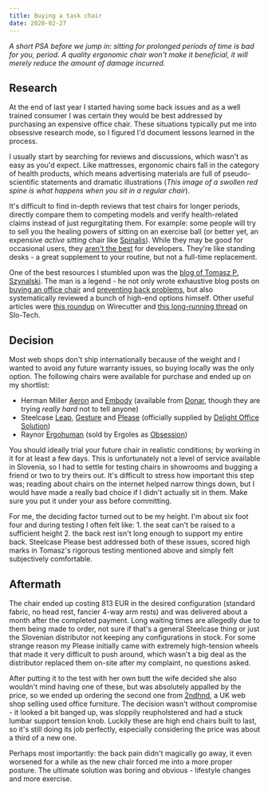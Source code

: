 ```yaml
---
title: Buying a task chair
date: 2020-02-27
---
```


_A short PSA before we jump in: sitting for prolonged periods of time is bad for you, period. A quality ergonomic chair won't make it beneficial, it will merely reduce the amount of damage incurred._

## Research

At the end of last year I started having some back issues and as a well trained consumer I was certain they would be best addressed by purchasing an expensive office chair. These situations typically put me into obsessive research mode, so I figured I'd document lessons learned in the process.

I usually start by searching for reviews and discussions, which wasn't as easy as you'd expect. Like mattresses, ergonomic chairs fall in the category of health products, which means advertising materials are full of pseudo-scientific statements and dramatic illustrations (_This image of a swollen red spine is what happens when you sit in a regular chair_).

It's difficult to find in-depth reviews that test chairs for longer periods, directly compare them to competing models and verify health-related claims instead of just regurgitating them. For example: some people will try to sell you the healing powers of sitting on an exercise ball (or better yet, an expensive _active sitting_ chair like [Spinalis](https://www.spinalis.si/)). While they may be good for occasional users, they [aren't the best](https://ergo-plus.com/using-exercise-ball-to-replace-office-chair/) for developers. They're like standing desks - a great supplement to your routine, but not a full-time replacement.

One of the best resources I stumbled upon was the [blog of Tomasz P. Szynalski](https://blog.szynalski.com). The man is a legend - he not only wrote exhaustive blog posts on [buying an office chair](https://blog.szynalski.com/2017/07/how-to-buy-a-good-office-chair/) and [preventing back problems](https://blog.szynalski.com/2017/07/how-to-prevent-back-problems/), but also systematically reviewed a bunch of high-end options himself. Other useful articles were [this roundup](https://thewirecutter.com/reviews/best-office-chair/) on Wirecutter and [this long-running thread](https://slo-tech.com/forum/t86372) on Slo-Tech.

## Decision

Most web shops don't ship internationally because of the weight and I wanted to avoid any future warranty issues, so buying locally was the only option. The following chairs were available for purchase and ended up on my shortlist:

- Herman Miller [Aeron](https://www.hermanmiller.com/products/seating/office-chairs/aeron-chairs/) and [Embody](https://www.hermanmiller.com/products/seating/office-chairs/embody-chairs/) (available from [Donar](https://donar.si/), though they are trying _really hard_ not to tell anyone)
- Steelcase [Leap](https://www.steelcase.com/products/office-chairs/leap/), [Gesture](https://www.steelcase.com/products/office-chairs/gesture/) and [Please](https://www.steelcase.com/eu-en/products/office-chairs/please/) (officially supplied by [Delight Office Solution](https://www.delight-office.si/))
- Raynor [Ergohuman](https://ergohuman.com/ergohuman-chair/) (sold by Ergoles as [Obsession](https://www.ergoles.si/products/pisarniski-stol-obsession))

You should ideally trial your future chair in realistic conditions; by working in it for at least a few days. This is unfortunately not a level of service available in Slovenia, so I had to settle for testing chairs in showrooms and bugging a friend or two to try theirs out. It's difficult to stress how important this step was; reading about chairs on the internet helped narrow things down, but I would have made a really bad choice if I didn't actually sit in them. Make sure you put it under your ass before committing.

For me, the deciding factor turned out to be my height. I'm about six foot four and during testing I often felt like: 1. the seat can't be raised to a sufficient height 2. the back rest isn't long enough to support my entire back. Steelcase Please best addressed both of these issues, scored high marks in Tomasz's rigorous testing mentioned above and simply felt subjectively comfortable.

## Aftermath
The chair ended up costing 813 EUR in the desired configuration (standard fabric, no head rest, fancier 4-way arm rests) and was delivered about a month after the completed payment. Long waiting times are allegedly due to them being made to order, not sure if that's a general Steelcase thing or just the Slovenian distributor not keeping any configurations in stock. For some strange reason my Please initially came with extremely high-tension wheels that made it very difficult to push around, which wasn't a big deal as the distributor replaced them on-site after my complaint, no questions asked.

After putting it to the test with her own butt the wife decided she also wouldn't mind having one of these, but was absolutely appalled by the price, so we ended up ordering the second one from [2ndhnd](https://www.2ndhnd.com/), a UK web shop selling used office furniture. The decision wasn't without compromise - it looked a bit banged up, was sloppily reupholstered and had a stuck lumbar support tension knob. Luckily these are high end chairs built to last, so it's still doing its job perfectly, especially considering the price was about a third of a new one.

Perhaps most importantly: the back pain didn't magically go away, it even worsened for a while as the new chair forced me into a more proper posture. The ultimate solution was boring and obvious - lifestyle changes and more exercise.

